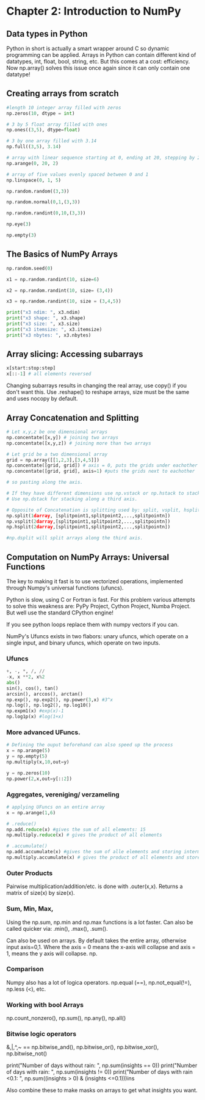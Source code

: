 # Chapter 2: Introduction to NumPy

## Data types in Python

Python in short is actually a smart wrapper around C so dynamic programming can be applied.  Arrays in Python can contain different kind of datatypes, int, float, bool, string, etc. But this comes at a cost: efficiency. Now np.array() solves this issue once again since it can only contain one datatype!

## Creating arrays from scratch

``` Python
#length 10 integer array filled with zeros
np.zeros(10, dtype = int)

# 3 by 5 float array filled with ones
np.ones((3,5), dtype=float)

# 3 by one array filled with 3.14
np.full((3,5), 3.14)

# array with linear sequence starting at 0, ending at 20, stepping by 2
np.arange(0, 20, 2)

# array of five values evenly spaced between 0 and 1
np.linspace(0, 1, 5)

np.random.random((3,3))

np.random.normal(0,1,(3,3))

np.random.randint(0,10,(3,3))

np.eye(3)

np.empty(3)
```

## The Basics of NumPy Arrays

``` Python
np.random.seed(0)

x1 = np.random.randint(10, size=6)

x2 = np.random.randint(10, size= (3,4))

x3 = np.random.randint(10, size = (3,4,5))

print("x3 ndim: ", x3.ndim)
print("x3 shape: ", x3.shape)
print("x3 size: ", x3.size)
print("x3 itemsize: ", x3.itemsize)
print("x3 nbytes: ", x3.nbytes)
```

## Array slicing: Accessing subarrays

``` Python
x[start:stop:step]
x[::-1] # all elements reversed
```

Changing subarrays results in changing the real array, use copy() if you don't want this. Use .reshape() to reshape arrays, size must be the same and uses nocopy by default.

## Array Concatenation and Splitting

``` Python
# Let x,y,z be one dimensional arrays
np.concentate([x,y]) # joining two arrays
np.concentate([x,y,z]) # joining more than two arrays

# Let grid be a two dimensional array
grid = np.array([[1,2,3],[3,4,5]])
np.concentate([grid, grid]) # axis = 0, puts the grids under eachother
np.concentate([grid, grid], axis=1) #puts the grids next to eachother

# so pasting along the axis.

# If they have different dimensions use np.vstack or np.hstack to stack vertically resp. horizontally.
# Use np.dstack for stacking along a third axis.

# Opposite of Concatenation is splitting used by: split, vsplit, hsplit
np.split(1darray, [splitpoint1,splitpoint2,...,splitpointn])
np.vsplit(2darray,[splitpoint1,splitpoint2,...,splitpointn])
np.hsplit(2darray,[splitpoint1,splitpoint2,...,splitpointn])

#np.dsplit will split arrays along the third axis.
```

## Computation on NumPy Arrays: Universal Functions
The key to making it fast is to use vectorized operations, implemented through Numpy's universal functions (ufuncs).

Python is slow, using C or Fortran is fast. For this problem various attempts to solve this weakness are: PyPy Project, Cython Project, Numba Project. But well use the standard CPython engine!

If you see python loops replace them with numpy vectors if you can.

NumPy's Ufuncs exists in two flabors: unary ufuncs, which operate on a single input, and binary ufuncs, which operate on two inputs.

### Ufuncs
``` python
+, -, *, /, //
-x, x **2, x%2
abs()
sin(), cos(), tan()
arcsin(), arccos(), arctan()
np.exp(), np.exp2(), np.power(3,x) #3^x
np.log(), np.log2(), np.log10()
np.expm1(x) #exp(x)-1
np.log1p(x) #log(1+x)
```

### More advanced UFuncs.
``` Python
# Defining the ouput beforehand can also speed up the process
x = np.arange(5)
y = np.empty(5)
np.multiply(x,10,out=y)

y = np.zeros(10)
np.power(2,x,out=y[::2])
```

### Aggregates, vereniging/ verzameling
``` Python
# applying UFuncs on an entire array
x = np.arange(1,6)

# .reduce()
np.add.reduce(x) #gives the sum of all elements: 15
np.multiply.reduce(x) # gives the product of all elements

# .accumulate()
np.add.accumulate(x) #gives the sum of alle elements and storing intermediate results
np.multiply.accumulate(x) # gives the product of all elements and stores intermediate results
```

### Outer Products
Pairwise multiplication/addition/etc. is done with .outer(x,x). Returns a matrix of size(x) by size(x).

### Sum, Min, Max,
Using the np.sum, np.min and np.max functions is a lot faster. Can also be called quicker via: .min(), .max(), .sum().

Can also be used on arrays. By default takes the entire array, otherwise input axis=0,1. Where the axis = 0 means the x-axis will collapse and axis = 1, means the y axis will collapse. np.

### Comparison

Numpy also has a lot of logica operators. np.equal (==), np.not_equal(!=), np.less (<), etc.

### Working with bool Arrays
np.count_nonzero(), np.sum(), np.any(), np.all()

### Bitwise logic operators
&,|,^,~ == np.bitwise_and(), np.bitwise_or(), np.bitwise_xor(), np.bitwise_not()

print("Number of days without rain: ", np.sum(insights == 0))
print("Number of days with rain: ", np.sum(insights != 0))
print("Number of days with rain <0.1: ", np.sum((insights > 0) & (insights <=0.1)))ins

Also combine these to make masks on arrays to get what insights you want.
